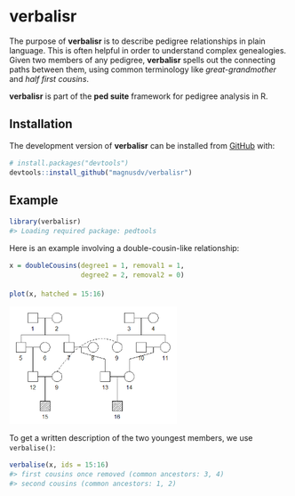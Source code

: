 
<!-- README.md is generated from README.Rmd. Please edit that file -->

# verbalisr

<!-- badges: start -->
<!-- badges: end -->

The purpose of **verbalisr** is to describe pedigree relationships in
plain language. This is often helpful in order to understand complex
genealogies. Given two members of any pedigree, **verbalisr** spells out
the connecting paths between them, using common terminology like
*great-grandmother* and *half first cousins*.

**verbalisr** is part of the **ped suite** framework for pedigree
analysis in R.

## Installation

The development version of **verbalisr** can be installed from
[GitHub](https://github.com/) with:

``` r
# install.packages("devtools")
devtools::install_github("magnusdv/verbalisr")
```

## Example

``` r
library(verbalisr)
#> Loading required package: pedtools
```

Here is an example involving a double-cousin-like relationship:

``` r
x = doubleCousins(degree1 = 1, removal1 = 1,
                  degree2 = 2, removal2 = 0)

plot(x, hatched = 15:16)
```

<img src="man/figures/README-dblcous-1.png" width="60%" />

To get a written description of the two youngest members, we use
`verbalise()`:

``` r
verbalise(x, ids = 15:16)
#> first cousins once removed (common ancestors: 3, 4)
#> second cousins (common ancestors: 1, 2)
```
